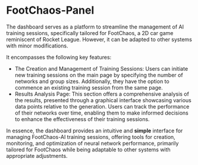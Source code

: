 # FootChaos-Panel

The dashboard serves as a platform to streamline the management of AI training sessions,
specifically tailored for FootChaos, a 2D car game reminiscent of Rocket League.
However, it can be adapted to other systems with minor modifications.
 
It encompasses the following key features:
-  The Creation and Management of Training Sessions: Users can initiate new training
sessions on the main page by specifying the number of networks and group sizes.
Additionally, they have the option to commence an existing training session from the same page. 
-  Results Analysis Page: This section offers a comprehensive analysis of the results,
presented through a graphical interface showcasing various data points relative to the
generation. Users can track the performance of their networks over time, enabling them
to make informed decisions to enhance the effectiveness of their training sessions. 

 In essence, the dashboard provides an intuitive and **simple** interface for managing FootChaos-AI
 training sessions, offering tools for creation, monitoring, and optimization of neural
 network performance, primarily tailored for FootChaos while being adaptable to other
 systems with appropriate adjustments.
